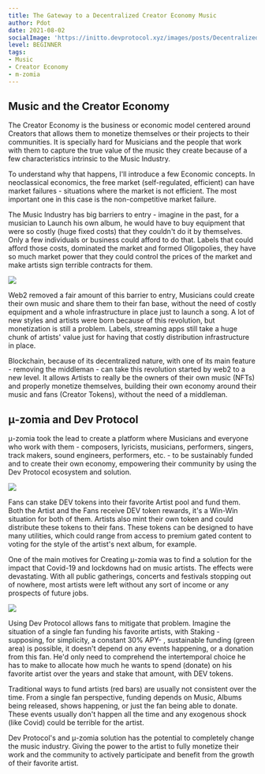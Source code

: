 ```yaml
---
title: The Gateway to a Decentralized Creator Economy Music
author: Pdot
date: 2021-08-02
socialImage: 'https://initto.devprotocol.xyz/images/posts/DecentralizedCreatorEconomyMusic/ogp.png'
level: BEGINNER
tags:
- Music
- Creator Economy
- m-zomia
---
```




## Music and the Creator Economy


The Creator Economy is the business or economic model centered around Creators that allows them to monetize themselves or their projects to their communities. It is specially hard for Musicians and the people that work with them to capture the true value of the music they create because of a few characteristics intrinsic to the Music Industry.


To understand why that happens, I'll introduce a few Economic concepts. In neoclassical economics, the free market (self-regulated, efficient) can have market failures - situations where the market is not efficient. The most important one in this case is the non-competitive market failure.


The Music Industry has big barriers to entry - imagine in the past, for a musician to Launch his own album, he would have to buy equipment that were so costly (huge fixed costs) that they couldn't do it by themselves. Only a few individuals or business could afford to do that. Labels that could afford those costs, dominated the market and formed Oligopolies, they have so much market power that they could control the prices of the market and make artists sign terrible contracts for them.


![](https://firebasestorage.googleapis.com/v0/b/hideaki-97c59.appspot.com/o/images%2FcKluFNhRYzb3hvjxg2eHwVlrB5e2%2FO4vV1bgXg.png?alt=media)


Web2 removed a fair amount of this barrier to entry, Musicians could create their own music and share them to their fan base, without the need of costly equipment and a whole infrastructure in place just to launch a song. A lot of new styles and artists were born because of this revolution, but monetization is still a problem. Labels, streaming apps still take a huge chunk of artists' value just for having that costly distribution infrastructure in place.


Blockchain, because of its decentralized nature, with one of its main feature - removing the middleman - can take this revolution started by web2 to a new level. It allows Artists to really be the owners of their own music (NFTs) and properly monetize themselves, building their own economy around their music and fans (Creator Tokens), without the need of a middleman.


## μ-zomia and Dev Protocol


μ-zomia took the lead to create a platform where Musicians and everyone who work with them - composers, lyricists, musicians, performers, singers, track makers, sound engineers, performers, etc. - to be sustainably funded and to create their own economy, empowering their community by using the Dev Protocol ecosystem and solution.


![](https://firebasestorage.googleapis.com/v0/b/hideaki-97c59.appspot.com/o/images%2FcKluFNhRYzb3hvjxg2eHwVlrB5e2%2F0BUcOtsw6.png?alt=media)


Fans can stake DEV tokens into their favorite Artist pool and fund them. Both the Artist and the Fans receive DEV token rewards, it's a Win-Win situation for both of them. Artists also mint their own token and could distribute these tokens to their fans. These tokens can be designed to have many utilities, which could range from access to premium gated content to voting for the style of the artist's next album, for example.


One of the main motives for Creating μ-zomia was to find a solution for the impact that Covid-19 and lockdowns had on music artists. The effects were devastating. With all public gatherings, concerts and festivals stopping out of nowhere, most artists were left without any sort of income or any prospects of future jobs.


![](https://firebasestorage.googleapis.com/v0/b/hideaki-97c59.appspot.com/o/images%2FcKluFNhRYzb3hvjxg2eHwVlrB5e2%2FvpxW-WCsw.png?alt=media)


Using Dev Protocol allows fans to mitigate that problem. Imagine the situation of a single fan funding his favorite artists, with Staking - supposing, for simplicity, a constant 30% APY- , sustainable funding (green area) is possible, it doesn't depend on any events happening, or a donation from this fan. He'd only need to comprehend the intertemporal choice he has to make to allocate how much he wants to spend (donate) on his favorite artist over the years and stake that amount, with DEV tokens.


Traditional ways to fund artists (red bars) are usually not consistent over the time. From a single fan perspective, funding depends on Music, Albums being released, shows happening, or just the fan being able to donate. These events usually don't happen all the time and any exogenous shock (like Covid) could be terrible for the artist.


Dev Protocol's and μ-zomia solution has the potential to completely change the music industry. Giving the power to the artist to fully monetize their work and the community to actively participate and benefit from the growth of their favorite artist.
